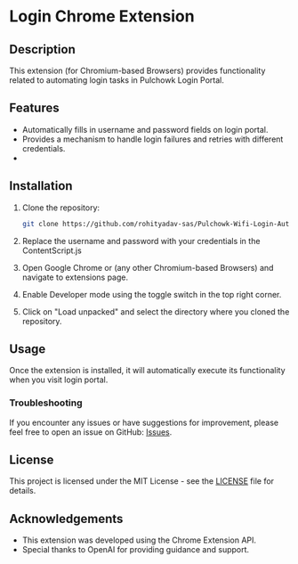 # Login Chrome Extension

## Description

This extension (for Chromium-based Browsers) provides functionality related to automating login tasks in Pulchowk Login Portal.

## Features

- Automatically fills in username and password fields on login portal.
- Provides a mechanism to handle login failures and retries with different credentials.
- 
## Installation

1. Clone the repository:

    ```bash
    git clone https://github.com/rohityadav-sas/Pulchowk-Wifi-Login-Automation-Lite
    ```
2. Replace the username and password with your credentials in the ContentScript.js
2. Open Google Chrome or (any other Chromium-based Browsers) and navigate to extensions page.
3. Enable Developer mode using the toggle switch in the top right corner.
4. Click on "Load unpacked" and select the directory where you cloned the repository.

## Usage

Once the extension is installed, it will automatically execute its functionality when you visit login portal.

### Troubleshooting

If you encounter any issues or have suggestions for improvement, please feel free to open an issue on GitHub: [Issues](https://github.com/your_username/login-chrome-extension/issues).

## License

This project is licensed under the MIT License - see the [LICENSE](LICENSE) file for details.

## Acknowledgements

- This extension was developed using the Chrome Extension API.
- Special thanks to OpenAI for providing guidance and support.

